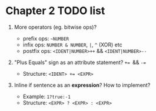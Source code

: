 # Chapter 2 TODO list

1. More operators (eg. bitwise ops)?
    - prefix ops: `~NUMBER`
    - infix ops: `NUMBER & NUMBER`, `|`, `^` (XOR) etc
    - postfix ops: `<IDENT|NUMBER>++` && `<IDENT|NUMBER>--`

2. "Plus Equals" sign as an attribute statement? `+= `&& `-=`
    - Structure: `<IDENT> += <EXPR>`

3. Inline if sentence as an **expression**? How to implement? 
    - Example: `1?true:-1`
    - Structure: `<EXPR> ? <EXPR> : <EXPR>`
